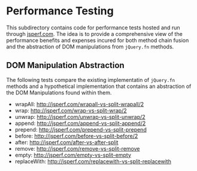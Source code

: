 # Performance Testing

This subdirectory contains code for performance tests hosted and run through [jsperf.com](http://jsperf.com). The idea is to provide a comprehensive view of the performance benefits and expenses incured for both method chain fusion and the abstraction of DOM manipulations from `jQuery.fn` methods.

## DOM Manipulation Abstraction

The following tests compare the existing implementatin of `jQuery.fn` methods and a hypothetical implementation that contains an abstraction of the DOM Manipulations found within them.

- wrapAll: http://jsperf.com/wrapall-vs-split-wrapall/2
- wrap: http://jsperf.com/wrap-vs-split-wrap/2
- unwrap: http://jsperf.com/unwrap-vs-split-unwrap/2
- append: http://jsperf.com/append-vs-split-append/2
- prepend: http://jsperf.com/prepend-vs-split-prepend
- before: http://jsperf.com/before-vs-split-before/2
- after: http://jsperf.com/after-vs-after-split
- remove: http://jsperf.com/remove-vs-split-remove
- empty: http://jsperf.com/empty-vs-split-empty
- replaceWith: http://jsperf.com/replacewith-vs-split-replacewith
